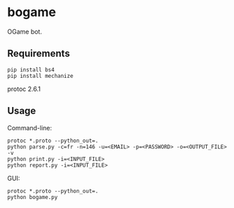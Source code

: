 # bogame
OGame bot.

## Requirements

```
pip install bs4
pip install mechanize
```

protoc 2.6.1

## Usage

Command-line:
```
protoc *.proto --python_out=.
python parse.py -c=fr -n=146 -u=<EMAIL> -p=<PASSWORD> -o=<OUTPUT_FILE> -v
python print.py -i=<INPUT_FILE>
python report.py -i=<INPUT_FILE>
```

GUI:
```
protoc *.proto --python_out=.
python bogame.py
```
